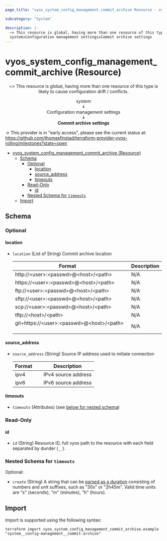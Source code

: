 ```yaml
---
page_title: "vyos_system_config_management_commit_archive Resource - vyos"

subcategory: "System"

description: |-
  ~> This resource is global, having more than one resource of this type is likely to cause configuration drift / conflicts.
  system⯯Configuration management settings⯯Commit archive settings
---
```


# vyos_system_config_management_commit_archive (Resource)
<center>

~> This resource is global, having more than one resource of this type is likely to cause configuration drift / conflicts.

*system*  
⯯  
Configuration management settings  
⯯  
**Commit archive settings**


</center>

-> This provider is in "early access", please see the current status at: https://github.com/thomasfinstad/terraform-provider-vyos-rolling/milestones?state=open

<!--TOC-->

- [vyos_system_config_management_commit_archive (Resource)](#vyos_system_config_management_commit_archive-resource)
  - [Schema](#schema)
    - [Optional](#optional)
      - [location](#location)
      - [source_address](#source_address)
      - [timeouts](#timeouts)
    - [Read-Only](#read-only)
      - [id](#id)
    - [Nested Schema for `timeouts`](#nested-schema-for-timeouts)
  - [Import](#import)

<!--TOC-->

<!-- schema generated by tfplugindocs -->
## Schema

### Optional

#### location
- `location` (List of String) Commit archive location

    |  Format                                     &emsp;|  Description  |
    |---------------------------------------------|---------------|
    |  http://&lt;user&gt;:&lt;passwd&gt;@&lt;host&gt;/&lt;path&gt;       &emsp;|  N/A          |
    |  https://&lt;user&gt;:&lt;passwd&gt;@&lt;host&gt;/&lt;path&gt;      &emsp;|  N/A          |
    |  ftp://&lt;user&gt;:&lt;passwd&gt;@&lt;host&gt;/&lt;path&gt;        &emsp;|  N/A          |
    |  sftp://&lt;user&gt;:&lt;passwd&gt;@&lt;host&gt;/&lt;path&gt;       &emsp;|  N/A          |
    |  scp://&lt;user&gt;:&lt;passwd&gt;@&lt;host&gt;/&lt;path&gt;        &emsp;|  N/A          |
    |  tftp://&lt;host&gt;/&lt;path&gt;                       &emsp;|  N/A          |
    |  git+https://&lt;user&gt;:&lt;passwd&gt;@&lt;host&gt;/&lt;path&gt;  &emsp;|  N/A          |
#### source_address
- `source_address` (String) Source IP address used to initiate connection

    |  Format  &emsp;|  Description          |
    |----------|-----------------------|
    |  ipv4    &emsp;|  IPv4 source address  |
    |  ipv6    &emsp;|  IPv6 source address  |
#### timeouts
- `timeouts` (Attributes) (see [below for nested schema](#nestedatt--timeouts))

### Read-Only

#### id
- `id` (String) Resource ID, full vyos path to the resource with each field separated by dunder (`__`).

<a id="nestedatt--timeouts"></a>
### Nested Schema for `timeouts`

Optional:

- `create` (String) A string that can be [parsed as a duration](https://pkg.go.dev/time#ParseDuration) consisting of numbers and unit suffixes, such as &#34;30s&#34; or &#34;2h45m&#34;. Valid time units are &#34;s&#34; (seconds), &#34;m&#34; (minutes), &#34;h&#34; (hours).

## Import

Import is supported using the following syntax:

```shell
terraform import vyos_system_config_management_commit_archive.example "system__config-management__commit-archive"
```
